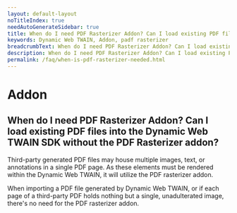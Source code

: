 ```yaml
---
layout: default-layout
noTitleIndex: true
needAutoGenerateSidebar: true
title: When do I need PDF Rasterizer Addon? Can I load existing PDF files into the Dynamic Web TWAIN SDK without the PDF Rasterizer addon?
keywords: Dynamic Web TWAIN, Addon, padf rasterizer
breadcrumbText: When do I need PDF Rasterizer Addon? Can I load existing PDF files into the Dynamic Web TWAIN SDK without the PDF Rasterizer addon?
description: When do I need PDF Rasterizer Addon? Can I load existing PDF files into the Dynamic Web TWAIN SDK without the PDF Rasterizer addon?
permalink: /faq/when-is-pdf-rasterizer-needed.html
---
```


# Addon

## When do I need PDF Rasterizer Addon? Can I load existing PDF files into the Dynamic Web TWAIN SDK without the PDF Rasterizer addon?

Third-party generated PDF files may house multiple images, text, or annotations in a single PDF page. As these elements must be rendered within the Dynamic Web TWAIN, it will utilize the PDF rasterizer addon.

When importing a PDF file generated by Dynamic Web TWAIN, or if each page of a third-party PDF holds nothing but a single, unadulterated image, there's no need for the PDF rasterizer addon.
